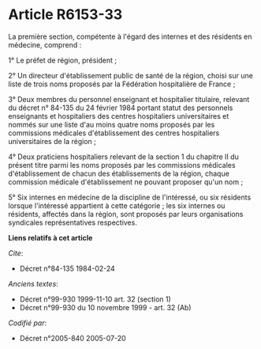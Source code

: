 # Article R6153-33

La première section, compétente à l'égard des internes et des résidents en médecine, comprend :

1° Le préfet de région, président ;

2° Un directeur d'établissement public de santé de la région, choisi sur une liste de trois noms proposés par la Fédération
hospitalière de France ;

3° Deux membres du personnel enseignant et hospitalier titulaire, relevant du décret n° 84-135 du 24 février 1984 portant
statut des personnels enseignants et hospitaliers des centres hospitaliers universitaires et nommés sur une liste d'au moins
quatre noms proposés par les commissions médicales d'établissement des centres hospitaliers universitaires de la région ;

4° Deux praticiens hospitaliers relevant de la section 1 du chapitre II du présent titre parmi les noms proposés par les
commissions médicales d'établissement de chacun des établissements de la région, chaque commission médicale d'établissement
ne pouvant proposer qu'un nom ;

5° Six internes en médecine de la discipline de l'intéressé, ou six résidents lorsque l'intéressé appartient à cette
catégorie ; les six internes ou résidents, affectés dans la région, sont proposés par leurs organisations syndicales
représentatives respectives.

**Liens relatifs à cet article**

_Cite_:

  - Décret n°84-135 1984-02-24

_Anciens textes_:

  - Décret n°99-930 1999-11-10 art. 32 (section 1)
  - Décret n°99-930 du 10 novembre 1999 - art. 32 (Ab)

_Codifié par_:

  - Décret n°2005-840 2005-07-20
